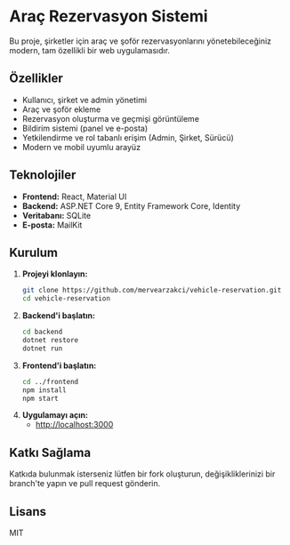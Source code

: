 # Araç Rezervasyon Sistemi

Bu proje, şirketler için araç ve şoför rezervasyonlarını yönetebileceğiniz modern, tam özellikli bir web uygulamasıdır.

## Özellikler
- Kullanıcı, şirket ve admin yönetimi
- Araç ve şoför ekleme
- Rezervasyon oluşturma ve geçmişi görüntüleme
- Bildirim sistemi (panel ve e-posta)
- Yetkilendirme ve rol tabanlı erişim (Admin, Şirket, Sürücü)
- Modern ve mobil uyumlu arayüz

## Teknolojiler
- **Frontend:** React, Material UI
- **Backend:** ASP.NET Core 9, Entity Framework Core, Identity
- **Veritabanı:** SQLite
- **E-posta:** MailKit

## Kurulum
1. **Projeyi klonlayın:**
   ```sh
   git clone https://github.com/mervearzakci/vehicle-reservation.git
   cd vehicle-reservation
   ```
2. **Backend'i başlatın:**
   ```sh
   cd backend
   dotnet restore
   dotnet run
   ```
3. **Frontend'i başlatın:**
   ```sh
   cd ../frontend
   npm install
   npm start
   ```
4. **Uygulamayı açın:**
   - [http://localhost:3000](http://localhost:3000)

## Katkı Sağlama
Katkıda bulunmak isterseniz lütfen bir fork oluşturun, değişikliklerinizi bir branch'te yapın ve pull request gönderin.

## Lisans
MIT
